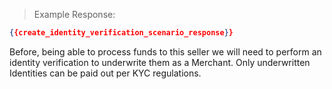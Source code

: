 
> Example Response:

```json
{{create_identity_verification_scenario_response}}
```

Before, being able to process funds to this seller we will need to perform an identity verification to underwrite them as a Merchant. Only underwritten Identities can be paid out per KYC regulations.

